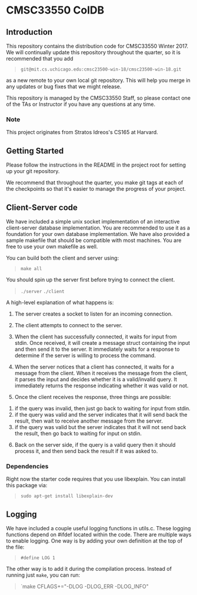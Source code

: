 # CMSC33550 ColDB 

## Introduction

This repository contains the distribution code for CMSC33550 Winter 2017.
We will continually update this repository throughout the quarter,
so it is recommended that you add

> `git@mit.cs.uchicago.edu:cmsc23500-win-18/cmsc23500-win-18.git`

as a new remote to your own local git repository. This will help you
merge in any updates or bug fixes that we might release.

This repository is managed by the CMSC33550 Staff, so please contact one
of the TAs or Instructor if you have any questions at any time.

### Note 

This project originates from Stratos Idreos's CS165 at Harvard.

## Getting Started

Please follow the instructions in the README in the project root for 
setting up your git repository.

We recommend that throughout the quarter, you make git tags at each of
the checkpoints so that it's easier to manage the progress of your project.

## Client-Server code
We have included a simple unix socket implementation of an interactive
client-server database implementation. You are recommended to use it
as a foundation for your own database implementation. We have also
provided a sample makefile that should be compatible with most machines.
You are free to use your own makefile as well.

You can build both the client and server using:

> `make all`

You should spin up the server first before trying to connect the client.

> `./server`
> `./client`

A high-level explanation of what happens is:

1. The server creates a socket to listen for an incoming connection.

2. The client attempts to connect to the server.

3. When the client has successfully connected, it waits for input from stdin.
Once received, it will create a message struct containing the input and
then send it to the server.  It immediately waits for a response to determine
if the server is willing to process the command.

4. When the server notices that a client has connected, it waits for a message
from the client.  When it receives the message from the client, it parses the
input and decides whether it is a valid/invalid query.
It immediately returns the response indicating whether it was valid or not.

5. Once the client receives the response, three things are possible:
1) if the query was invalid, then just go back to waiting for input from stdin.
2) if the query was valid and the server indicates that it will send back the
result, then wait to receive another message from the server.
3) if the query was valid but the server indicates that it will not send back
the result, then go back to waiting for input on stdin.

6. Back on the server side, if the query is a valid query then it should
process it, and then send back the result if it was asked to.

### Dependencies
Right now the starter code requires that you use libexplain. You can install this 
package via:

> `sudo apt-get install libexplain-dev`

## Logging

We have included a couple useful logging functions in utils.c.
These logging functions depend on #ifdef located within the code.
There are multiple ways to enable logging. One way is by adding your own
definition at the top of the file:

> `#define LOG 1`

The other way is to add it during the compilation process. Instead of running
just `make`, you can run:

> `make CFLAGS+="-DLOG -DLOG_ERR -DLOG_INFO"
